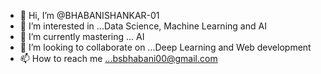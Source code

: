 - 👋 Hi, I’m @BHABANISHANKAR-01
- 👀 I’m interested in ...Data Science, Machine Learning and AI
- 🌱 I’m currently mastering ... AI
- 💞️ I’m looking to collaborate on ...Deep Learning and Web development
- 📫 How to reach me ...bsbhabani00@gmail.com

<!---
BHABANISHANKAR-01/BHABANISHANKAR-01 is a ✨ special ✨ repository because its `README.md` (this file) appears on your GitHub profile.
You can click the Preview link to take a look at your changes.
--->
